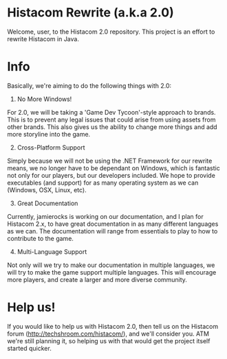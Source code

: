 # Histacom Rewrite (a.k.a 2.0)

Welcome, user, to the Histacom 2.0 repository. This project is an effort to rewrite Histacom in Java.

# Info

Basically, we're aiming to do the following things with 2.0:

1. No More Windows!

For 2.0, we will be taking a 'Game Dev Tycoon'-style approach to brands. 
This is to prevent any legal issues that could arise from using assets from other brands. 
This also gives us the ability to change more things and add more storyline into the game.

2. Cross-Platform Support

Simply because we will not be using the .NET Framework for our rewrite means, we no longer have to be dependant on Windows, which is fantastic not only for our players, but our developers included. 
We hope to provide executables (and support) for as many operating system as we can (Windows, OSX, Linux, etc).

3. Great Documentation

Currently, jamierocks is working on our documentation, and I plan for Histacom 2.x, to have great documentation in as many different languages as we can. 
The documentation will range from essentials to play to how to contribute to the game.

4. Multi-Language Support

Not only will we try to make our documentation in multiple languages, we will try to make the game support multiple languages. 
This will encourage more players, and create a larger and more diverse community.

# Help us!

If you would like to help us with Histacom 2.0, then tell us on the Histacom forum (http://techshroom.com/histacom/), and we'll consider you.
ATM we're still planning it, so helping us with that would get the project itself started quicker.